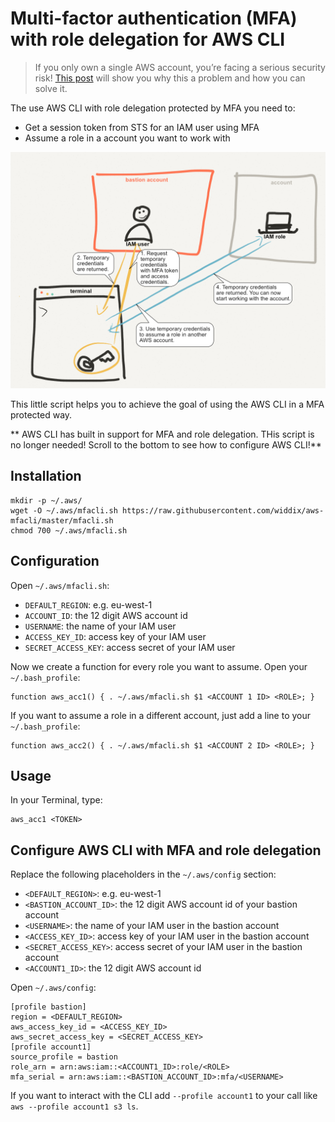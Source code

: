 # Multi-factor authentication (MFA) with role delegation for AWS CLI

> If you only own a single AWS account, you’re facing a serious security risk! [This post](https://cloudonaut.io/your-single-aws-account-is-a-serious-risk/) will show you why this a problem and how you can solve it.

The use AWS CLI with role delegation protected by MFA you need to:

* Get a session token from STS for an IAM user using MFA
* Assume a role in a account you want to work with

![MFA with Role Delegation](./flow.png?raw=true "MFA with Role Delegation")

This little script helps you to achieve the goal of using the AWS CLI in a MFA protected way. 

** AWS CLI has built in support for MFA and role delegation. THis script is no longer needed! Scroll to the bottom to see how to configure AWS CLI!**

## Installation

```
mkdir -p ~/.aws/
wget -O ~/.aws/mfacli.sh https://raw.githubusercontent.com/widdix/aws-mfacli/master/mfacli.sh
chmod 700 ~/.aws/mfacli.sh
```

## Configuration

Open `~/.aws/mfacli.sh`:

* `DEFAULT_REGION`: e.g. eu-west-1
* `ACCOUNT_ID`: the 12 digit AWS account id
* `USERNAME`: the name of your IAM user
* `ACCESS_KEY_ID`: access key of your IAM user
* `SECRET_ACCESS_KEY`: access secret of your IAM user

Now we create a function for every role you want to assume. Open your `~/.bash_profile`:

```
function aws_acc1() { . ~/.aws/mfacli.sh $1 <ACCOUNT 1 ID> <ROLE>; }
```

If you want to assume a role in a different account, just add a line to your `~/.bash_profile`:

```
function aws_acc2() { . ~/.aws/mfacli.sh $1 <ACCOUNT 2 ID> <ROLE>; }
```

## Usage

In your Terminal, type:

```
aws_acc1 <TOKEN>
```

## Configure AWS CLI with MFA and role delegation

Replace the following placeholders in the `~/.aws/config` section:

* `<DEFAULT_REGION>`: e.g. eu-west-1
* `<BASTION_ACCOUNT_ID>`: the 12 digit AWS account id of your bastion account
* `<USERNAME>`: the name of your IAM user in the bastion account
* `<ACCESS_KEY_ID>`: access key of your IAM user in the bastion account
* `<SECRET_ACCESS_KEY>`: access secret of your IAM user in the bastion account
* `<ACCOUNT1_ID>`: the 12 digit AWS account id

Open `~/.aws/config`:

```
[profile bastion]
region = <DEFAULT_REGION>
aws_access_key_id = <ACCESS_KEY_ID>
aws_secret_access_key = <SECRET_ACCESS_KEY>
[profile account1]
source_profile = bastion
role_arn = arn:aws:iam::<ACCOUNT1_ID>:role/<ROLE>
mfa_serial = arn:aws:iam::<BASTION_ACCOUNT_ID>:mfa/<USERNAME>
```

If you want to interact with the CLI add `--profile account1` to your call like `aws --profile account1 s3 ls`.
